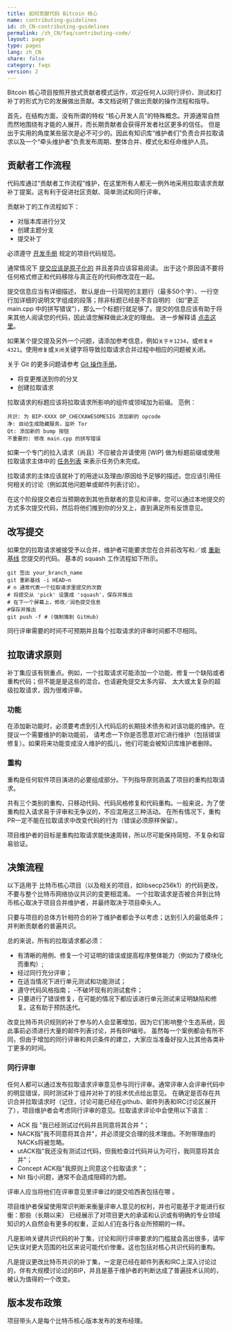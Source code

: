 ```yaml
---
title: 如何贡献代码 Bitcoin 核心
name: contributing-guidelines
id: zh_CN-contributing-guidelines
permalink: /zh_CN/faq/contributing-code/
layout: page
type: pages
lang: zh_CN
share: false
category: faqs
version: 2
---
```


Bitcoin 核心项目按照开放式贡献者模式运作，欢迎任何人以同行评价、测试和打补丁的形式为它的发展做出贡献。本文档说明了做出贡献的操作流程和指导。

首先，在结构方面，没有所谓的特权 “核心开发人员”的特殊概念。开源通常自然而然地围绕有才能的人展开，而长期贡献者会获得开发者社区更多的信任。
但是出于实用的角度某些层次是必不可少的。因此有知识库“维护者们”负责合并拉取请求以及一个“牵头维护者”负责发布周期、整体合并、模式化和任命维护人员。

贡献者工作流程
-----------------

代码库通过“贡献者工作流程”维护，在这里所有人都无一例外地采用拉取请求贡献补丁提案。这有利于促进社区贡献、简单测试和同行评审。

贡献补丁的工作流程如下：

  - 对版本库进行分叉
  - 创建主题分支
  - 提交补丁

必须遵守 [开发手册](https://github.com/cevap/ion/blob/master/doc/developer-notes.md) 规定的项目代码规范。

通常情况下 [提交应该是原子化的](https://en.wikipedia.org/wiki/Atomic_commit#Atomic_commit_convention) 并且差异应该容易阅读。
出于这个原因请不要将任何格式修正和代码移除与真正在的代码修改混在一起。

提交信息应当有详细描述， 默认是由一行简短的主题行（最多50个字）、一行空行加详细的说明文字组成的段落；除非标题已经是不言自明的
（如“更正 main.cpp 中的拼写错误”），那么一个标题行就足够了。提交的信息应该有助于将来其他人阅读您的代码，因此请您解释做此决定的理由。
进一步解释请 [点击这里](http://chris.beams.io/posts/git-commit/)。

如果某个提交提及另外一个问题，请添加参考信息，例如`关于＃1234`，或`修复＃4321`。使用`修复`或`关闭`关键字将导致拉取请求合并过程中相应的问题被关闭。

关于 Git 的更多问题请参考 [Git 操作手册](https://git-scm.com/doc)。

  - 将变更推送到你的分叉
  - 创建拉取请求

拉取请求的标题应该将拉取请求所影响的组件或领域加为前缀。 范例：

    共识: 为 BIP-XXXX OP_CHECKAWESOMESIG 添加新的 opcode
    净: 自动生成隐藏服务，监听 Tor
    Qt: 添加新的 bump 按钮
    不重要的: 修改 main.cpp 的拼写错误

如果一个专门的拉入请求（尚且）不应被合并请使用 [WIP] 做为标题前缀或使用拉取请求主体中的 [任务列表](https://help.github.com/articles/basic-writing-and-formatting-syntax/#task-lists) 来表示任务仍未完成。

拉取请求的主体应该就补丁的用途以及理由/原因给予足够的描述。您应该引用任何相关的讨论（例如其他问题单或邮件列表讨论）。

在这个阶段提交者应当预期收到其他贡献者的意见和评审。您可以通过本地提交的方式多次提交代码，然后将他们推到你的分叉上，直到满足所有反馈意见。

改写提交
-----------------
如果您的拉取请求被接受予以合并，维护者可能要求您在合并前改写和／或 [重新基线](https://git-scm.com/docs/git-rebase) 您提交的代码。
基本的 squash 工作流程如下所示。

    git 签出 your_branch_name
    git 重新基线 -i HEAD~n
    # n 通常代表一个拉取请求里提交的次数
    # 将提交从 'pick' 设置成 'squash'，保存并推出
    # 在下一个屏幕上，修改／润色提交信息
    #保存并推出
    git push -f # (强制推到 GitHub)

同行评审需要的时间不可预期并且每个拉取请求的评审时间都不尽相同。


拉取请求原则
-----------------------

补丁集应该有侧重点。例如，一个拉取请求可能添加一个功能、修复一个缺陷或者重构代码；但不能是是这些的混合。也请避免提交太多内容、
太大或太复杂的超级拉取请求，因为很难评审。

### 功能

在添加新功能时，必须要考虑到引入代码后的长期技术债务和对该功能的维护。在提议一个需要维护的新功能前， 请考虑一下你是否愿意对它进行维护（包括错误修复）。如果将来功能变成没人维护的孤儿，他们可能会被知识库维护者删除。

### 重构

重构是任何软件项目演进的必要组成部分。下列指导原则涵盖了项目的重构拉取请求。


共有三个类别的重构，只移动代码、代码风格修复和代码重构。一般来说，为了使重构拉入请求易于评审和无争议的，不应混用这三种活动。 
在所有情况下，重构PR一定不能在拉取请求中改变代码的行为（错误必须原样保留）。


项目维护者的目标是重构拉取请求能快速周转，所以尽可能保持简短、不复杂和容易验证。



决策流程
-------------------------

以下适用于 比特币核心项目（以及相关的项目，如libsecp256k1）的代码更改，不要与整个比特币网络协议共识的变更相混淆。
一个拉取请求是否被合并到比特币核心取决于项目合并维护者，并最终取决于项目牵头人。

只要与项目的总体方针相符合的补丁维护者都会予以考虑；达到引入的最低条件；并判断贡献者的普遍共识。


总的来说，所有的拉取请求都必须：

  - 有清晰的用例、修复一个可证明的错误或提高程序整体能力（例如为了模块化而重构）;
  - 经过同行充分评审；
  - 在适当情况下进行单元测试和功能测试；
  - 遵守代码风格指南；
  -不破坏现有的测试套件；
  - 只要进行了错误修复，在可能的情况下都应该进行单元测试来证明缺陷和修复。这有助于预防迭代。

改变比特币共识规则的补丁参与的人会显著增加，因为它们影响整个生态系统，因此事前必须进行大量的邮件列表讨论，并有BIP编号。
虽然每一个案例都会有所不同，但由于增加的同行评审和共识条件的建立，大家应当准备好投入比其他各类补丁更多的时间。

### 同行评审

任何人都可以通过发布拉取请求评审意见参与同行评审。通常评审人会评审代码中的明显错误，同时测试补丁组并对补丁的技术优点给出意见。
在确定是否存在共识合并拉取请求时（记住，讨论可能已经在github、邮件列表和IRC讨论区展开了），项目维护者会考虑同行评审的意见。拉取请求评论中会使用以下语言：

  - ACK 指 "我已经测试过代码并且同意将其合并 "；
  - NACK指"我不同意将其合并"，并必须提交合理的技术理由。不附带理由的NACKs将被忽略。 
  - utACK指"我还没有测试过代码，但我检查过代码并认为可行，我同意将其合并"；
  - Concept ACK指"我原则上同意这个拉取请求 "；
  - Nit 指小问题，通常不会造成阻碍的为题。

评审人应当将他们在评审意见里评审过的提交哈西表包括在哪 。

项目维护者保留使用常识判断来衡量评审人意见的权利，并也可能基于才能进行权衡：那些（长期以来）
已经展示了对项目更大的承诺和认识或有明确的专业领域知识的人自然会有更多的权重，正如人们在各行各业所预期的一样。

凡是影响关键共识代码的补丁集，讨论和同行评审要求的门槛就会高出很多，请牢记失误对更大范围的社区来说可能代价惨重。这也包括对核心共识代码的重构。

凡是提议更改比特币共识的补丁集，一定是已经在邮件列表和IRC上深入讨论过的，伴有大规模讨论过的BIP，并且是基于维护者的判断达成了普遍技术认同的，
被认为值得的一个改变。


版本发布政策
--------------

项目带头人是每个比特币核心版本发布的发布经理。
